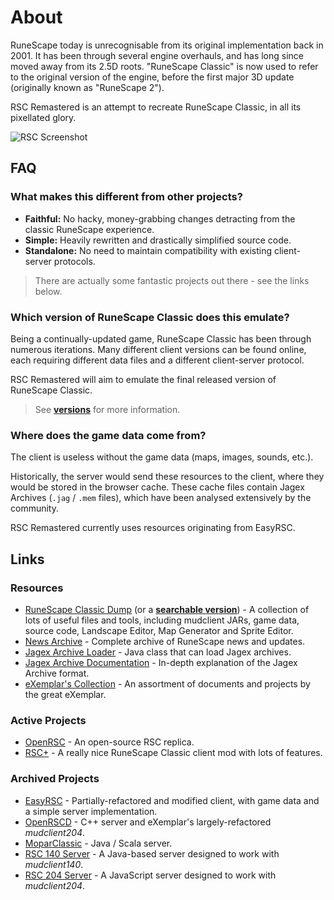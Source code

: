 # About

RuneScape today is unrecognisable from its original implementation back in 2001. It has been through several engine overhauls, and has long since moved away from its 2.5D roots. "RuneScape Classic" is now used to refer to the original version of the engine, before the first major 3D update (originally known as "RuneScape 2").

RSC Remastered is an attempt to recreate RuneScape Classic, in all its pixellated glory.

![RSC Screenshot](http://www.runescape.com/img/main/classic/screen-2.jpg "RuneScape Classic")

## FAQ

### What makes this different from other projects?

 - **Faithful:** No hacky, money-grabbing changes detracting from the classic RuneScape experience.
 - **Simple:** Heavily rewritten and drastically simplified source code.
 - **Standalone:** No need to maintain compatibility with existing client-server protocols.

 > There are actually some fantastic projects out there - see the links below.

### Which version of RuneScape Classic does this emulate?

Being a continually-updated game, RuneScape Classic has been through numerous iterations. Many different client versions can be found online, each requiring different data files and a different client-server protocol.

RSC Remastered will aim to emulate the final released version of RuneScape Classic.

 > See **[versions](./versions.md)** for more information.

### Where does the game data come from?

The client is useless without the game data (maps, images, sounds, etc.).

Historically, the server would send these resources to the client, where they would be stored in the browser cache. These cache files contain Jagex Archives (`.jag` / `.mem` files), which have been analysed extensively by the community.

RSC Remastered currently uses resources originating from EasyRSC.

## Links

### Resources

 - [RuneScape Classic Dump](http://rscdump.com/) (or a **[searchable version](https://github.com/tomfitzhenry/RuneScape-classic-dump)**) - A collection of lots of useful files and tools, including mudclient JARs, game data, source code, Landscape Editor, Map Generator and Sprite Editor.
 - [News Archive](http://RuneScape.wikia.com/wiki/Game_updates) - Complete archive of RuneScape news and updates.
 - [Jagex Archive Loader](https://gitlab.openrsc.com/Logg/Game/blob/22a0b131f4d6c2e3787f6af36394dc4a439c36d9/Tools/Map%20Generator/src/com/hikilaka/file/JagArchiveLoader.java) - Java class that can load Jagex archives.
 - [Jagex Archive Documentation](https://sites.google.com/site/commiesRuneScapedocumentation/cache/archives) - In-depth explanation of the Jagex Archive format.
 - [eXemplar's Collection](https://bitbucket.org/eggsampler/rsc/src) - An assortment of documents and projects by the great eXemplar.

### Active Projects

 - [OpenRSC](https://openrsc.com/home) - An open-source RSC replica.
 - [RSC+](https://github.com/OrN/rscplus) - A really nice RuneScape Classic client mod with lots of features.

### Archived Projects

 - [EasyRSC](https://www.rune-server.ee/runescape-development/rs-classic/tutorials/574938-easyrsc-eclipse.html) - Partially-refactored and modified client, with game data and a simple server implementation.
 - [OpenRSCD](https://github.com/Zlacki/OpenRSCD) - C++ server and eXemplar's largely-refactored *mudclient204*.
 - [MoparClassic](https://github.com/Lothy/MoparClassic) - Java / Scala server.
 - [RSC 140 Server](https://bitbucket.org/Hikilaka/140-gameserver/src) - A Java-based server designed to work with *mudclient140*.
 - [RSC 204 Server](https://bitbucket.org/kjensenxz/rsc/src) - A JavaScript server designed to work with *mudclient204*.
